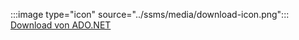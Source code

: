 :::image type="icon" source="../ssms/media/download-icon.png"::: [Download von ADO.NET](../connect/sql-connection-libraries.md#anchor-20-drivers-relational-access)
